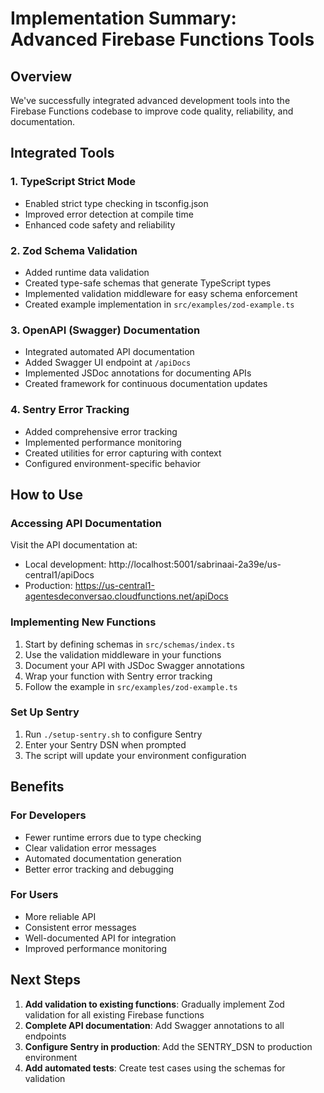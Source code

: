 # Implementation Summary: Advanced Firebase Functions Tools

## Overview
We've successfully integrated advanced development tools into the Firebase Functions codebase to improve code quality, reliability, and documentation. 

## Integrated Tools

### 1. TypeScript Strict Mode
- Enabled strict type checking in tsconfig.json
- Improved error detection at compile time
- Enhanced code safety and reliability

### 2. Zod Schema Validation
- Added runtime data validation
- Created type-safe schemas that generate TypeScript types
- Implemented validation middleware for easy schema enforcement
- Created example implementation in `src/examples/zod-example.ts`

### 3. OpenAPI (Swagger) Documentation
- Integrated automated API documentation
- Added Swagger UI endpoint at `/apiDocs`
- Implemented JSDoc annotations for documenting APIs
- Created framework for continuous documentation updates

### 4. Sentry Error Tracking
- Added comprehensive error tracking
- Implemented performance monitoring
- Created utilities for error capturing with context
- Configured environment-specific behavior

## How to Use

### Accessing API Documentation
Visit the API documentation at:
- Local development: http://localhost:5001/sabrinaai-2a39e/us-central1/apiDocs
- Production: https://us-central1-agentesdeconversao.cloudfunctions.net/apiDocs

### Implementing New Functions
1. Start by defining schemas in `src/schemas/index.ts`
2. Use the validation middleware in your functions
3. Document your API with JSDoc Swagger annotations
4. Wrap your function with Sentry error tracking
5. Follow the example in `src/examples/zod-example.ts`

### Set Up Sentry
1. Run `./setup-sentry.sh` to configure Sentry
2. Enter your Sentry DSN when prompted
3. The script will update your environment configuration

## Benefits

### For Developers
- Fewer runtime errors due to type checking
- Clear validation error messages
- Automated documentation generation
- Better error tracking and debugging

### For Users
- More reliable API
- Consistent error messages
- Well-documented API for integration
- Improved performance monitoring

## Next Steps

1. **Add validation to existing functions**: Gradually implement Zod validation for all existing Firebase functions
2. **Complete API documentation**: Add Swagger annotations to all endpoints 
3. **Configure Sentry in production**: Add the SENTRY_DSN to production environment
4. **Add automated tests**: Create test cases using the schemas for validation